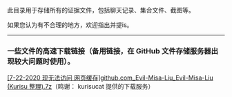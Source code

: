 此目录用于存储所有的证据文件，包括聊天记录、集合文件、截图等。

如果您认为有不合理的地方，欢迎指出并提is。

------

### 一些文件的高速下载链接（备用链接，在 GitHub 文件存储服务器出现较大问题时使用）。

[[7-22-2020 现无法访问 网页缓存]github.com_Evil-Misa-Liu_Evil-Misa-Liu (Kurisu 整理).7z](https://kurisu-1259390695.cos.ap-shenzhen-fsi.myqcloud.com/XJNMSL/evil-misa-liu-bak.7z)（鸣谢： kurisucat 提供的下载服务）
